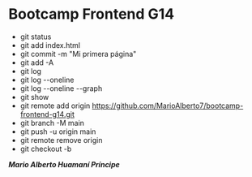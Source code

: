 # Bootcamp Frontend G14

* git status
* git add index.html
* git commit -m "Mi primera página"
* git add -A
* git log
* git log --oneline
* git log --oneline --graph
* git show <hash>
* git remote add origin https://github.com/MarioAlberto7/bootcamp-frontend-g14.git
* git branch -M main
* git push -u origin main
* git remote remove origin
* git checkout -b <nombre-de-la-rama>

***Mario Alberto Huamaní Príncipe***